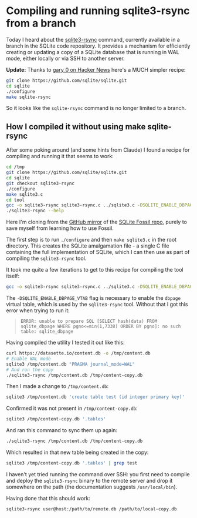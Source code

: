 # Compiling and running sqlite3-rsync from a branch

Today I heard about the [sqlite3-rsync](https://sqlite.org/draft/rsync.html) command, currently available in a branch in the SQLite code repository. It provides a mechanism for efficiently creating or updating a copy of a SQLite database that is running in WAL mode, either locally or via SSH to another server.

**Update:** Thanks to [gary_0 on Hacker News](https://news.ycombinator.com/item?id=41749288#41760082) here's a MUCH simpler recipe:

```bash
git clone https://github.com/sqlite/sqlite.git
cd sqlite
./configure
make sqlite-rsync
```
So it looks like the `sqlite-rsync` command is no longer limited to a branch.

## How I compiled it without using make sqlite-rsync

After some poking around (and some hints from Claude) I found a recipe for compiling and running it that seems to work:

```bash
cd /tmp
git clone https://github.com/sqlite/sqlite.git
cd sqlite
git checkout sqlite3-rsync
./configure
make sqlite3.c
cd tool
gcc -o sqlite3-rsync sqlite3-rsync.c ../sqlite3.c -DSQLITE_ENABLE_DBPAGE_VTAB
./sqlite3-rsync --help
```
Here I'm cloning from the [GitHub mirror](https://github.com/sqlite/sqlite.git) of the [SQLite Fossil repo](https://sqlite.org/src/doc/trunk/README.md), purely to save myself from learning how to use Fossil.

The first step is to run `./configure` and then `make sqlite3.c` in the root directory. This creates the SQLite amalgamation file - a single C file containing the full implementation of SQLite, which I can then use as part of compiling the `sqlite3-rsync` tool.

It took me quite a few iterations to get to this recipe for compiling the tool itself:
```bash
gcc -o sqlite3-rsync sqlite3-rsync.c ../sqlite3.c -DSQLITE_ENABLE_DBPAGE_VTAB
```
The `-DSQLITE_ENABLE_DBPAGE_VTAB` flag is necessary to enable the `dbpage` virtual table, which is used by the `sqlite3-rsync` tool. Without that I got this error when trying to run it:

> `ERROR: unable to prepare SQL [SELECT hash(data) FROM sqlite_dbpage WHERE pgno<=min(1,7338) ORDER BY pgno]: no such table: sqlite_dbpage`

Having compiled the utility I tested it out like this:

```bash
curl https://datasette.io/content.db -o /tmp/content.db
# Enable WAL mode
sqlite3 /tmp/content.db "PRAGMA journal_mode=WAL"
# And run the copy
./sqlite3-rsync /tmp/content.db /tmp/content-copy.db
```
Then I made a change to `/tmp/content.db`:

```bash
sqlite3 /tmp/content.db 'create table test (id integer primary key)'
```
Confirmed it was not present in `/tmp/content-copy.db`:

```bash
sqlite3 /tmp/content-copy.db '.tables'
```
And ran this command to sync them up again:
    
```bash
./sqlite3-rsync /tmp/content.db /tmp/content-copy.db
```
Which resulted in that new table being created in the copy:
    
```bash
sqlite3 /tmp/content-copy.db '.tables' | grep test
```

I haven't yet tried running the command over SSH: you first need to compile and deploy the `sqlite3-rsync` binary to the remote server and drop it somewhere on the path (the documentation suggests `/usr/local/bin`).

Having done that this should work:

```bash
sqlite3-rsync user@host:/path/to/remote.db /path/to/local-copy.db
```
